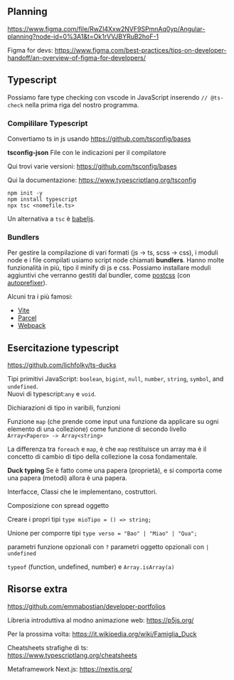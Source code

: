 ## Planning

https://www.figma.com/file/RwZl4Xxw2NVF9SPmnAq0yp/Angular-planning?node-id=0%3A1&t=Ok1rVVJBYRuB2hoF-1

Figma for devs:
https://www.figma.com/best-practices/tips-on-developer-handoff/an-overview-of-figma-for-developers/


## Typescript

Possiamo fare type checking con vscode in JavaScript inserendo `// @ts-check` nella prima riga del nostro programma.

### Compililare Typescript

Convertiamo ts in js usando 
https://github.com/tsconfig/bases

**tsconfig-json** 
File con le indicazioni per il compilatore

Qui trovi varie versioni:
https://github.com/tsconfig/bases

Qui la documentazione:
https://www.typescriptlang.org/tsconfig

```
npm init -y
npm install typescript
npx tsc <nomefile.ts>
```

Un alternativa a `tsc` è [babeljs]( https://babeljs.io/).

### Bundlers
Per gestire la compilazione di vari formati (js -> ts, scss -> css), i moduli node e i file compilati usiamo script node chiamati **bundlers**.
Hanno molte funzionalità in più, tipo il minify di js e css. Possiamo installare moduli aggiuntivi che verranno gestiti dal bundler, come [postcss](https://postcss.org/) (con [autoprefixer](https://github.com/postcss/autoprefixer)).

Alcuni tra i più famosi:
- [Vite](https://vitejs.dev/)
- [Parcel](https://parceljs.org/)
- [Webpack](https://webpack.js.org/)

## Esercitazione typescript
https://github.com/lichfolky/ts-ducks

Tipi primitivi JavaScript: `boolean`, `bigint`, `null`, `number`, `string`, `symbol`, and `undefined`.  
Nuovi di typescript:`any` e `void`.

Dichiarazioni di tipo in varibili, funzioni

Funzione `map` (che prende come input una funzione da applicare su ogni elemento di una collezione) come funzione di secondo livello  
`Array<Papero> -> Array<string>`

La differenza tra `foreach` e `map`, è che `map` restituisce un array ma è il concetto di cambio di tipo della collezione la cosa fondamentale.

**Duck typing**
Se è fatto come una papera (proprietà), e si comporta come una papera (metodi) allora è una papera.

Interfacce, Classi che le implementano, costruttori.

Composizione con spread oggetto

Creare i propri tipi
`type mioTipo = () => string;`

Unione per comporre tipi `type verso = "Bao" | "Miao" | "Qua";`  

parametri funzione opzionali con `?`
parametri oggetto opzionali con `| undefined`

`typeof` (function, undefined, number)
e
`Array.isArray(a)`

## Risorse extra

https://github.com/emmabostian/developer-portfolios

Libreria introduttiva al modno animazione web:
https://p5js.org/

Per la prossima volta:
https://it.wikipedia.org/wiki/Famiglia_Duck

Cheatsheets strafighe di ts:  
https://www.typescriptlang.org/cheatsheets

Metaframework Next.js:
https://nextjs.org/
